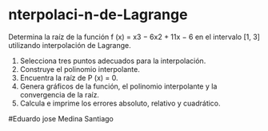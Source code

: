 # nterpolaci-n-de-Lagrange
Determina la raíz de la función f (x) = x3 − 6x2 + 11x − 6 en el intervalo [1, 3] utilizando interpolación de Lagrange.
1.	Selecciona tres puntos adecuados para la interpolación.
2.	Construye el polinomio interpolante.
3.	Encuentra la raíz de P (x) = 0.
4.	Genera gráficos de la función, el polinomio interpolante y la convergencia de la raíz.
5.	Calcula e imprime los errores absoluto, relativo y cuadrático.


#Eduardo jose Medina Santiago
